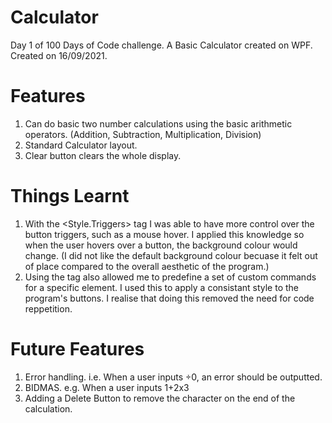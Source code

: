 # Calculator
Day 1 of 100 Days of Code challenge. A Basic Calculator created on WPF. Created on 16/09/2021.

# Features
1. Can do basic two number calculations using the basic arithmetic operators. (Addition, Subtraction, Multiplication, Division)
2. Standard Calculator layout.
3. Clear button clears the whole display.

# Things Learnt
1. With the <Style.Triggers> tag I was able to have more control over the button triggers, such as a mouse hover. I applied this knowledge so when the user hovers over a button, the background colour would change. (I did not like the default background colour becuase it felt out of place compared to the overall aesthetic of the program.)
2. Using the <Setter> tag also allowed me to predefine a set of custom commands for a specific element. I used this to apply a consistant style to the program's buttons. I realise that doing this removed the need for code reppetition. 
  
# Future Features
1. Error handling. i.e. When a user inputs ÷0, an error should be outputted.
2. BIDMAS. e.g. When a user inputs 1+2x3
3. Adding a Delete Button to remove the character on the end of the calculation.
